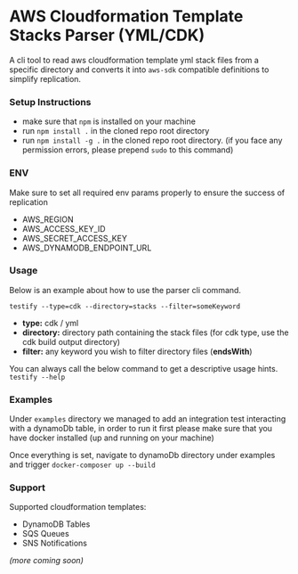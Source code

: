 # AWS Cloudformation Template Stacks Parser (YML/CDK)

A cli tool to read aws cloudformation template yml stack files from a specific directory and converts it into `aws-sdk` compatible definitions to simplify replication.

### Setup Instructions
* make sure that `npm` is installed on your machine
* run `npm install .` in the cloned repo root directory
* run `npm install -g .` in the cloned repo root directory. (if you face any permission errors, please prepend `sudo` to this command)

### ENV
Make sure to set all required env params properly to ensure the success of replication

* AWS_REGION
* AWS_ACCESS_KEY_ID
* AWS_SECRET_ACCESS_KEY
* AWS_DYNAMODB_ENDPOINT_URL

### Usage
Below is an example about how to use the parser cli command.

`testify --type=cdk --directory=stacks --filter=someKeyword`
* **type:** cdk / yml
* **directory:** directory path containing the stack files (for cdk type, use the cdk build output directory)
* **filter:** any keyword you wish to filter directory files (**endsWith**) 

You can always call the below command to get a descriptive usage hints.
`testify --help`

### Examples
Under `examples` directory we managed to add an integration test interacting with a dynamoDb table, in order to run
it first please make sure that you have docker installed (up and running on your machine)

Once everything is set, navigate to dynamoDb directory under examples and trigger
`docker-composer up --build`

### Support
Supported cloudformation templates:
* DynamoDB Tables
* SQS Queues
* SNS Notifications

_(more coming soon)_
